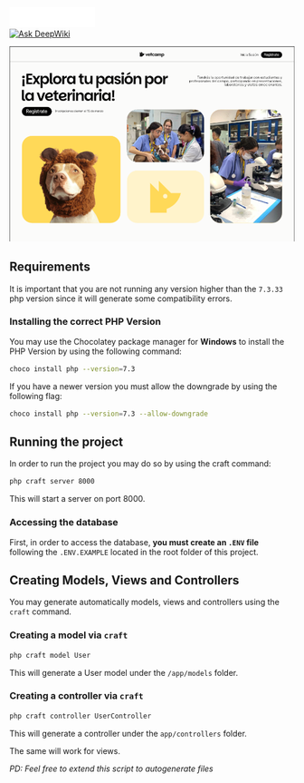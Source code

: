 
<img src="resources/assets/logo/SVG/vetcamp-full-white.svg" style="width: 30%; margin: auto; text-align: center"/> <br>
[![Ask DeepWiki](https://deepwiki.com/badge.svg)](https://deepwiki.com/ricmozz8/vetcamp) <br>

![alt text](image.png)
<br>

## Requirements
It is important that you are not running any version higher than the `7.3.33` php version
since it will generate some compatibility errors.

### Installing the correct PHP Version
You may use the Chocolatey package manager for **Windows** to install the PHP Version
by using the following command:
```bash
choco install php --version=7.3
```

If you have a newer version you must allow the downgrade by using the following flag:
```bash
choco install php --version=7.3 --allow-downgrade 
```
## Running the project
In order to run the project you may do so by using the craft command:
```bash
php craft server 8000
```
This will start a server on port 8000.

### Accessing the database
First, in order to access the database, **you must
create an `.ENV` file** following the `.ENV.EXAMPLE` located in the root folder of this project.

## Creating Models, Views and Controllers
You may generate automatically models, views
and controllers using the `craft` command.

### Creating a model via `craft`
```bash
php craft model User
```
This will generate a User model under the 
 `/app/models` folder.

 ### Creating a controller via `craft`
```bash
php craft controller UserController
```
This will generate a controller under the 
`app/controllers` folder.

The same will work for views.

*PD: Feel free to extend this script to autogenerate files*

